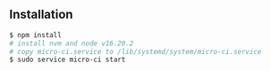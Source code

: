 ## Installation

```bash
$ npm install
# install nvm and node v16.20.2
# copy micro-ci.service to /lib/systemd/system/micro-ci.service
$ sudo service micro-ci start 
```
